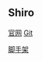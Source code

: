 Shiro
-

[官网](http://shiro.apache.org/)
[Git](https://github.com/apache/shiro)




[脚手架](https://mp.weixin.qq.com/s/7CLh6baPR8x-KdEDCIH9gg)